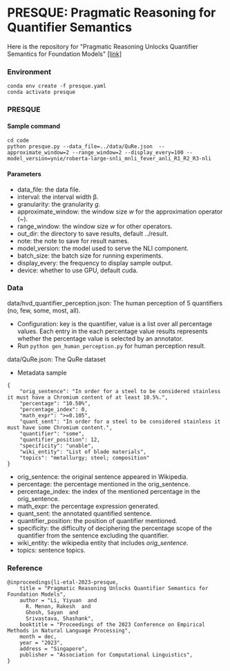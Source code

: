 <h1>PRESQUE: Pragmatic Reasoning for Quantifier Semantics</h1>

Here is the repository for "Pragmatic Reasoning Unlocks Quantifier Semantics for Foundation Models" [[link]](https://arxiv.org/abs/2311.04659)

### Environment
```
conda env create -f presque.yaml
conda activate presque
```

### PRESQUE
#### Sample command
```
cd code
python presque.py --data_file=../data/QuRe.json  --approximate_window=2 --range_window=2 --display_every=100 --model_version=ynie/roberta-large-snli_mnli_fever_anli_R1_R2_R3-nli
```

#### Parameters
- data_file: the data file.
- interval: the interval width &beta;.
- granularity: the granularity *g*.
- approximate_window: the window size *w* for the approximation operator (~).
- range_window: the window size *w* for other operators.
- out_dir: the directory to save results, default ../result.
- note: the note to save for result names.
- model_version: the model used to serve the NLI component.
- batch_size: the batch size for running experiments.
- display_every: the frequency to display sample output.
- device: whether to use GPU, default cuda.

### Data
data/hvd_quantifier_perception.json: The human perception of 5 quantifiers (no, few, some, most, all).
- Configuration: key is the quantifier, value is a list over all percentage values. Each entry in the each percentage value results represents whether the percentage value is selected by an annotator.
- Run ```python gen_human_perception.py``` for human perception result.

data/QuRe.json: The QuRe dataset
- Metadata sample
```
{
    "orig_sentence": "In order for a steel to be considered stainless it must have a Chromium content of at least 10.5%.", 
    "percentage": "10.50%", 
    "percentage_index": 0, 
    "math_expr": ">=0.105", 
    "quant_sent": "In order for a steel to be considered stainless it must have some Chromium content.", 
    "quantifier": "some", 
    "quantifier_position": 12, 
    "specificity": "unable", 
    "wiki_entity": "List of blade materials", 
    "topics": "metallurgy; steel; composition"
}
```
   * orig_sentence: the original sentence appeared in Wikipedia.
   * percentage: the percentage mentioned in the orig_sentence.
   * percentage_index: the index of the mentioned percentage in the orig_sentence.
   * math_expr: the percentage expression generated.
   * quant_sent: the annotated quantified sentence.
   * quantifier_position: the position of quantifier mentioned.
   * specificity:  the difficulty of deciphering the percentage scope of the quantifier from the sentence excluding the quantifier.
   * wiki_entity: the wikipedia entity that includes <i>orig_sentence</i>.
   * topics: sentence topics.


### Reference
```
@inproceedings{li-etal-2023-presque,
    title = "Pragmatic Reasoning Unlocks Quantifier Semantics for Foundation Models",
    author = "Li, Yiyuan  and
      R. Menon, Rakesh  and
      Ghosh, Sayan  and
      Srivastava, Shashank",
    booktitle = "Proceedings of the 2023 Conference on Empirical Methods in Natural Language Processing",
    month = dec,
    year = "2023",
    address = "Singapore",
    publisher = "Association for Computational Linguistics",
}
```